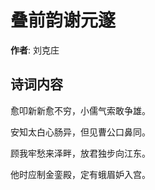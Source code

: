 # 叠前韵谢元邃

**作者**: 刘克庄

## 诗词内容

愈叩新新愈不穷，小儒气索敢争雄。

安知太白心肠异，但见曹公口鼻同。

顾我牢愁来泽畔，放君独步向江东。

他时应制金銮殿，定有蛾眉妒入宫。

